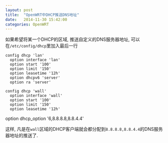 ```yaml
---
layout: post
title:  "OpenWRT中DHCP推送DNS地址"
date:   2014-11-30 15:42:00
categories: OpenWRT
---
```


如果希望将某一个DHCP的区域, 推送自定义的DNS服务器地址, 可以在`/etc/config/dhcp`里加入最后一行

	config dhcp 'lan'
	  option interface 'lan'
	  option start '100'
	  option limit '150'
	  option leasetime '12h'
	  option dhcpv6 'server'
	  option ra 'server'

	config dhcp 'wall'
	  option interface 'wall'
	  option start '100'
	  option limit '150'
	  option leasetime '12h'
  option dhcp_option '6,8.8.8.8,8.8.4.4'


这样, 凡是在`wall`区域的DHCP客户端就会都分配到`8.8.8.8,8.8.4.4`的DNS服务器地址的推送了. 
